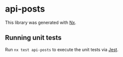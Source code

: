 # api-posts

This library was generated with [Nx](https://nx.dev).

## Running unit tests

Run `nx test api-posts` to execute the unit tests via [Jest](https://jestjs.io).
